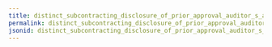 ```yaml
---
title: distinct_subcontracting_disclosure_of_prior_approval_auditor_s_access_to
permalink: distinct_subcontracting_disclosure_of_prior_approval_auditor_s_access_to.html
jsonid: distinct_subcontracting_disclosure_of_prior_approval_auditor_s_access_to
---
```

